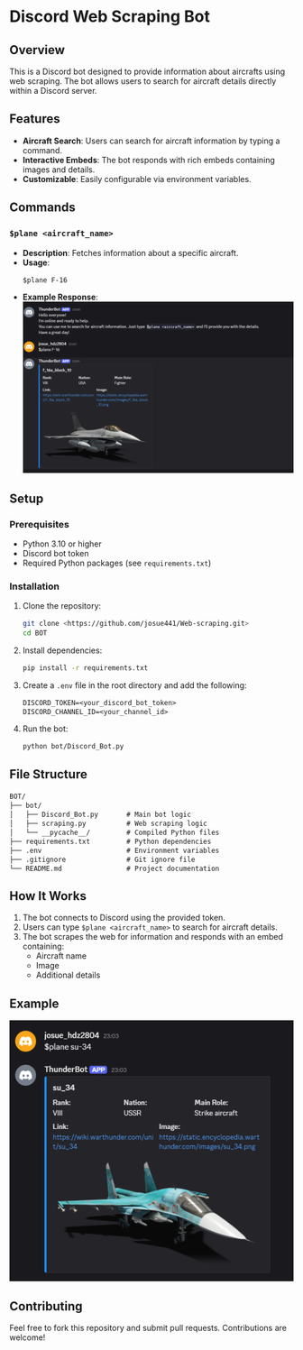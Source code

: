 # Discord Web Scraping Bot

## Overview

This is a Discord bot designed to provide information about aircrafts using web scraping. The bot allows users to search for aircraft details directly within a Discord server.

## Features

- **Aircraft Search**: Users can search for aircraft information by typing a command.
- **Interactive Embeds**: The bot responds with rich embeds containing images and details.
- **Customizable**: Easily configurable via environment variables.

## Commands

### `$plane <aircraft_name>`
- **Description**: Fetches information about a specific aircraft.
- **Usage**: 
  ```
  $plane F-16
  ```
- **Example Response**:
  ![Example usage](/img/example_usage1.png)

## Setup

### Prerequisites
- Python 3.10 or higher
- Discord bot token
- Required Python packages (see `requirements.txt`)

### Installation

1. Clone the repository:
   ```bash
   git clone <https://github.com/josue441/Web-scraping.git>
   cd BOT
   ```

2. Install dependencies:
   ```bash
   pip install -r requirements.txt
   ```

3. Create a `.env` file in the root directory and add the following:
   ```
   DISCORD_TOKEN=<your_discord_bot_token>
   DISCORD_CHANNEL_ID=<your_channel_id>
   ```

4. Run the bot:
   ```bash
   python bot/Discord_Bot.py
   ```

## File Structure

```
BOT/
├── bot/
│   ├── Discord_Bot.py       # Main bot logic
│   ├── scraping.py          # Web scraping logic
│   └── __pycache__/         # Compiled Python files
├── requirements.txt         # Python dependencies
├── .env                     # Environment variables
├── .gitignore               # Git ignore file
└── README.md                # Project documentation
```

## How It Works

1. The bot connects to Discord using the provided token.
2. Users can type `$plane <aircraft_name>` to search for aircraft details.
3. The bot scrapes the web for information and responds with an embed containing:
   - Aircraft name
   - Image
   - Additional details

## Example

![Bot Example](/img/example_usage2.png)

## Contributing

Feel free to fork this repository and submit pull requests. Contributions are welcome!
